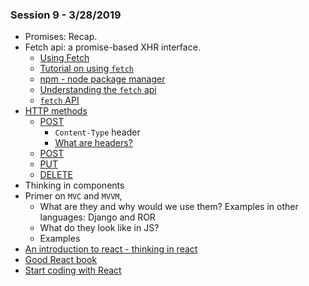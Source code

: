 ### Session 9 - 3/28/2019
- Promises: Recap.
- Fetch api: a promise-based XHR interface.
  - [Using Fetch](https://developer.mozilla.org/en-US/docs/Web/API/Fetch_API/Using_Fetch)
  - [Tutorial on using `fetch`](https://medium.com/@shivani.brijmohan/introduction-to-javascript-fetch-api-b5e7f6045a84)
  - [npm - node package manager](https://www.npmjs.com)
  - [Understanding the `fetch` api](https://flaviocopes.com/fetch-api/)
  - [`fetch` API](https://davidwalsh.name/fetch)
- [HTTP methods](https://developer.mozilla.org/en-US/docs/Web/HTTP/Methods)
  - [POST](https://developer.mozilla.org/en-US/docs/Web/HTTP/Methods/POST)
    - `Content-Type` header
    - [What are headers?](https://developer.mozilla.org/en-US/docs/Web/HTTP/Headers)
  - [POST](https://developer.mozilla.org/en-US/docs/Web/HTTP/Methods/POST)
  - [PUT](https://developer.mozilla.org/en-US/docs/Web/HTTP/Methods/PUT)
  - [DELETE](https://developer.mozilla.org/en-US/docs/Web/HTTP/Methods/DELETE)
- Thinking in components
- Primer on `MVC` and `MVVM`, 
  - What are they and why would we use them? Examples in other languages: Django and ROR
  - What do they look like in JS?
  - Examples
- [An introduction to react - thinking in react](https://reactjs.org/docs/thinking-in-react.html)
- [Good React book](https://github.com/js-apis/materials/blob/master/books/survivejs-react.pdf)
- [Start coding with React](https://github.com/facebook/create-react-app)